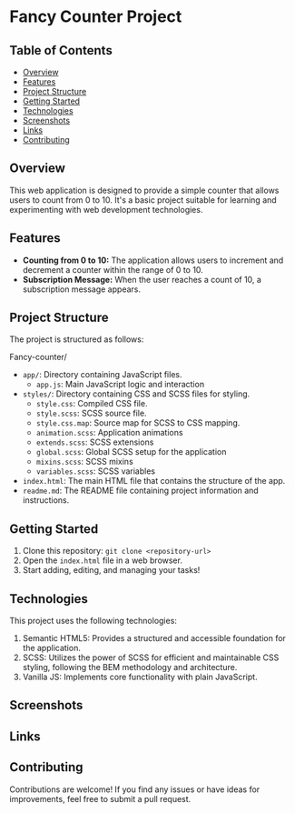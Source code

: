 # Fancy Counter Project

## Table of Contents

- [Overview](#overview)
- [Features](#features)
- [Project Structure](#project-structure)
- [Getting Started](#getting-started)
- [Technologies](#technologies)
- [Screenshots](#screenshots)
- [Links](#links)
- [Contributing](#contributing)

## Overview

This web application is designed to provide a simple counter that allows users to count from 0 to 10. It's a basic project suitable for learning and experimenting with web development technologies.

## Features

- **Counting from 0 to 10:** The application allows users to increment and decrement a counter within the range of 0 to 10.
- **Subscription Message:** When the user reaches a count of 10, a subscription message appears.

## Project Structure

The project is structured as follows:

Fancy-counter/

- `app/`: Directory containing JavaScript files.
  - `app.js`: Main JavaScript logic and interaction
- `styles/`: Directory containing CSS and SCSS files for styling.
  - `style.css`: Compiled CSS file.
  - `style.scss`: SCSS source file.
  - `style.css.map`: Source map for SCSS to CSS mapping.
  - `animation.scss`: Application animations
  - `extends.scss`: SCSS extensions
  - `global.scss`: Global SCSS setup for the application
  - `mixins.scss`: SCSS mixins
  - `variables.scss`: SCSS variables
- `index.html`: The main HTML file that contains the structure of the app.
- `readme.md`: The README file containing project information and instructions.

## Getting Started

1. Clone this repository: `git clone <repository-url>`
2. Open the `index.html` file in a web browser.
3. Start adding, editing, and managing your tasks!

## Technologies

This project uses the following technologies:

1.  Semantic HTML5: Provides a structured and accessible foundation for the application.
2.  SCSS: Utilizes the power of SCSS for efficient and maintainable CSS styling, following the BEM methodology and architecture.
3.  Vanilla JS: Implements core functionality with plain JavaScript.

## Screenshots

## Links

## Contributing

Contributions are welcome! If you find any issues or have ideas for improvements, feel free to submit a pull request.
